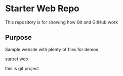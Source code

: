 # Starter Web Repo

This repository is for showing how Git and GitHub work

## Purpose

Sample website with plenty of files for demos

statret web

this is git project
